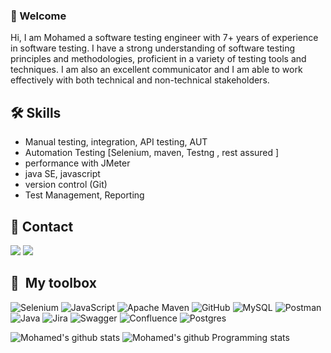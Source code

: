 ### 👋 Welcome 


Hi, I am Mohamed a software testing engineer with 7+ years of experience in software testing. I have a strong understanding of software testing principles and methodologies, proficient in a variety of testing tools and techniques. I am also an excellent communicator and I am able to work effectively with both technical and non-technical stakeholders.
  


## 🛠 Skills
* Manual testing, integration, API testing, AUT
* Automation Testing [Selenium, maven, Testng , rest assured ]
* performance with JMeter
* java SE, javascript
* version control (Git)
* Test Management, Reporting 


## 🔗 Contact
<a href="https://www.linkedin.com/in/mohamedelgamal-27/" target="_blank"><img src="https://img.shields.io/badge/-Mohamed%20Elgamal-0077B5?style=for-the-badge&logo=Linkedin&logoColor=white"/></a>  <a href="mailto:mohamed.ali.elgamal@gmail.com" >
  <img src="https://img.shields.io/badge/Mohamed%20Elgamal-000001?style=for-the-badge&logo=Gmail&logoColor=red" />
</a>

## 🧰 &nbsp;My toolbox
![Selenium](https://img.shields.io/badge/-selenium-%43B02A?style=for-the-badge&logo=selenium&logoColor=white) 
![JavaScript](https://img.shields.io/badge/javascript-%23323330.svg?style=for-the-badge&logo=javascript&logoColor=%23F7DF1E)
![Apache Maven](https://img.shields.io/badge/Apache%20Maven-C71A36?style=for-the-badge&logo=Apache%20Maven&logoColor=white)
![GitHub](https://img.shields.io/badge/github-%23121011.svg?style=for-the-badge&logo=github&logoColor=white)
![MySQL](https://img.shields.io/badge/mysql-%2300f.svg?style=for-the-badge&logo=mysql&logoColor=white)
![Postman](https://img.shields.io/badge/Postman-FF6C37?style=for-the-badge&logo=postman&logoColor=white)
![Java](https://img.shields.io/badge/java-%23ED8B00.svg?style=for-the-badge&logo=openjdk&logoColor=white)
![Jira](https://img.shields.io/badge/jira-%230A0FFF.svg?style=for-the-badge&logo=jira&logoColor=white)
![Swagger](https://img.shields.io/badge/-Swagger-%23Clojure?style=for-the-badge&logo=swagger&logoColor=white)
![Confluence](https://img.shields.io/badge/confluence-%23172BF4.svg?style=for-the-badge&logo=confluence&logoColor=white)
![Postgres](https://img.shields.io/badge/postgres-%23316192.svg?style=for-the-badge&logo=postgresql&logoColor=white)


![Mohamed's github stats](https://github-readme-stats.vercel.app/api?username=m0hamedelgamal&show_icons=true&hide_border=true)
![Mohamed's github Programming stats](https://github-readme-stats.vercel.app/api/top-langs/?username=m0hamedelgamal&show_icons=true&hide_border=true")




